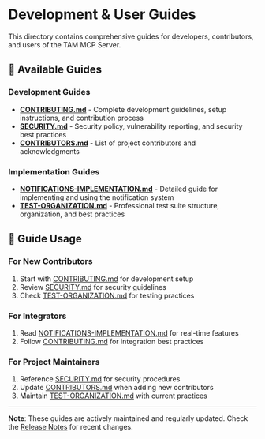 # Development & User Guides

This directory contains comprehensive guides for developers, contributors, and users of the TAM MCP Server.

## 📖 **Available Guides**

### **Development Guides**
- **[CONTRIBUTING.md](CONTRIBUTING.md)** - Complete development guidelines, setup instructions, and contribution process
- **[SECURITY.md](SECURITY.md)** - Security policy, vulnerability reporting, and security best practices
- **[CONTRIBUTORS.md](CONTRIBUTORS.md)** - List of project contributors and acknowledgments

### **Implementation Guides**
- **[NOTIFICATIONS-IMPLEMENTATION.md](NOTIFICATIONS-IMPLEMENTATION.md)** - Detailed guide for implementing and using the notification system
- **[TEST-ORGANIZATION.md](TEST-ORGANIZATION.md)** - Professional test suite structure, organization, and best practices

## 🎯 **Guide Usage**

### **For New Contributors**
1. Start with [CONTRIBUTING.md](CONTRIBUTING.md) for development setup
2. Review [SECURITY.md](SECURITY.md) for security guidelines
3. Check [TEST-ORGANIZATION.md](TEST-ORGANIZATION.md) for testing practices

### **For Integrators**
1. Read [NOTIFICATIONS-IMPLEMENTATION.md](NOTIFICATIONS-IMPLEMENTATION.md) for real-time features
2. Follow [CONTRIBUTING.md](CONTRIBUTING.md) for integration best practices

### **For Project Maintainers**
1. Reference [SECURITY.md](SECURITY.md) for security procedures
2. Update [CONTRIBUTORS.md](CONTRIBUTORS.md) when adding new contributors
3. Maintain [TEST-ORGANIZATION.md](TEST-ORGANIZATION.md) with current practices

---

**Note**: These guides are actively maintained and regularly updated. Check the [Release Notes](../reference/RELEASE-NOTES.md) for recent changes.
